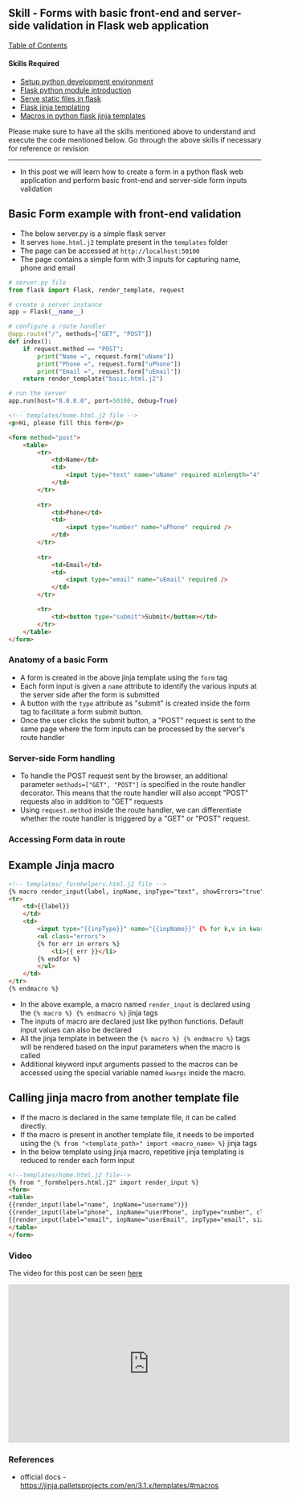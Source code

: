 ## Skill - Forms with basic front-end and server-side validation in Flask web application

[Table of Contents](https://nagasudhir.blogspot.com/2020/04/taming-python-table-of-contents.html)

#### Skills Required
* [Setup python development environment](https://nagasudhir.blogspot.com/2020/04/setup-python-development-environment_14.html)
* [Flask python module introduction](https://nagasudhir.blogspot.com/2022/04/flask-python-module-introduction-for.html)
* [Serve static files in flask](https://nagasudhir.blogspot.com/2022/04/serve-static-files-in-flask.html)
* [Flask jinja templating](https://nagasudhir.blogspot.com/2022/04/jinja-templates-in-flask.html)
* [Macros in python flask jinja templates](https://nagasudhir.blogspot.com/2022/05/macros-in-python-flask-jinja-templates.html)

Please make sure to have all the skills mentioned above to understand and execute the code mentioned below. Go through the above skills if necessary for reference or revision

<hr/>

* In this post we will learn how to create a form in a python flask web application and perform basic front-end and server-side form inputs validation

## Basic Form example with front-end validation
* The below server.py is a simple flask server
* It serves `home.html.j2` template present in the `templates` folder
* The page can be accessed at `http://localhost:50100`
* The page contains a simple form with 3 inputs for capturing name, phone and email
```py
# server.py file
from flask import Flask, render_template, request

# create a server instance
app = Flask(__name__)

# configure a route handler
@app.route("/", methods=["GET", "POST"])
def index():
    if request.method == "POST":
        print("Name =", request.form["uName"])
        print("Phone =", request.form["uPhone"])
        print("Email =", request.form["uEmail"])
    return render_template("basic.html.j2")

# run the server
app.run(host="0.0.0.0", port=50100, debug=True)
```

```html
<!-- templates/home.html.j2 file -->
<p>Hi, please fill this form</p>

<form method="post">
    <table>
        <tr>
            <td>Name</td>
            <td>
                <input type="text" name="uName" required minlength="4" />
            </td>
        </tr>
        
        <tr>
            <td>Phone</td>
            <td>
                <input type="number" name="uPhone" required />
            </td>
        </tr>
        
        <tr>
            <td>Email</td>
            <td>
                <input type="email" name="uEmail" required />
            </td>
        </tr>

        <tr>
            <td><button type="submit">Submit</button></td>
        </tr>
    </table>
</form>
```

### Anatomy of a basic Form 
* A form is created in the above jinja template using the `form` tag
* Each form input is given a `name` attribute to identify the various inputs at the server side after the form is submitted
* A button with the `type` attribute as "submit" is created inside the form tag to facilitate a form submit button.
* Once the user clicks the submit button, a "POST" request is sent to the same page where the form inputs can be processed by the server's route handler

### Server-side Form handling
* To handle the POST request sent by the browser, an additional parameter `methods=["GET", "POST"]` is specified in the route handler decorator. This means that the route handler will also accept "POST" requests also in addition to "GET" requests
* Using `request.method` inside the route handler, we can differentiate whether the route handler is triggered by a "GET" or "POST" request.

### Accessing Form data in route 

## Example Jinja macro
```html
<!-- templates/_formhelpers.html.j2 file -->
{% macro render_input(label, inpName, inpType="text", showErrors="true", errors=[]) %}
<tr>
    <td>{{label}}
    </td>
    <td>
        <input type="{{inpType}}" name="{{inpName}}" {% for k,v in kwargs.items() %} {{k}}="{{v}}" {% endfor %} />
        <ul class="errors">
        {% for err in errors %}
            <li>{{ err }}</li>
        {% endfor %}
        </ul>
    </td>
</tr>
{% endmacro %}
```
* In the above example, a macro named `render_input` is declared using the `{% macro %} {% endmacro %}` jinja tags
* The inputs of macro are declared just like python functions. Default input values can also be declared
* All the jinja template in between the `{% macro %} {% endmacro %}` tags will be rendered based on the input parameters when the macro is called
* Additional keyword input arguments passed to the macros can be accessed using the special variable named `kwargs` inside the macro. 

## Calling jinja macro from another template file
* If the macro is declared in the same template file, it can be called directly.
* If the macro is present in another template file, it needs to be imported using the `{% from "<template_path>" import <macro_name> %}` jinja tags
* In the below template using jinja macro, repetitive jinja templating is reduced to render each form input

```html
<!--templates/home.html.j2 file-->
{% from "_formhelpers.html.j2" import render_input %}
<form>
<table>
{{render_input(label="name", inpName="username")}}
{{render_input(label="phone", inpName="userPhone", inpType="number", class="phone")}}
{{render_input(label="email", inpName="userEmail", inpType="email", size=100, class="email")}}
</table>
</form>
```

### Video
The video for this post can be seen [here](https://youtu.be/oq0V3o1DB7M)

<iframe width="560" height="315" src="https://www.youtube.com/embed/oq0V3o1DB7M" title="YouTube video player" frameborder="0" allow="accelerometer; autoplay; clipboard-write; encrypted-media; gyroscope; picture-in-picture" allowfullscreen></iframe>

### References
* official docs - https://jinja.palletsprojects.com/en/3.1.x/templates/#macros
<!--stackedit_data:
eyJoaXN0b3J5IjpbLTgwNDQ3NTEyNywtMjA3NTQ3NTM2MSwxOT
I2ODEwNTk0LDIwMTU1NzMxMDYsNTExNDg2OTIyLC0xODI4MTg5
MzI0LC0xNTIxMDQwNTk2XX0=
-->